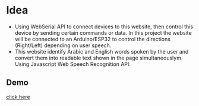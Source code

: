 # Idea <br>
- Using WebSerial API to connect devices to this website, then control this device by sending certain commands or data. In this project the website will be connected to an Arduino/ESP32 to control the directions (Right/Left) depending on user speech.<br>
- This website identify Arabic and English words spoken by the user and convert them into readable text shown in the page simultaneouslym. Using Javascript Web Speech Recognition API.


## Demo <br>
[click here](https://daad15.github.io/SmartMethods_IOT_2022/WebSerialAPI/)

